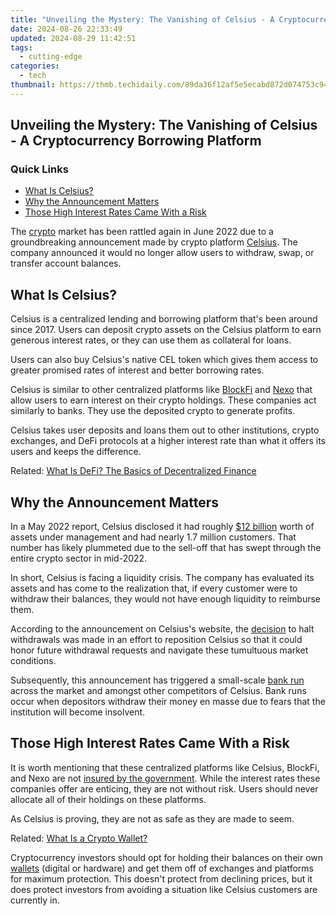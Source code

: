 ```yaml
---
title: "Unveiling the Mystery: The Vanishing of Celsius - A Cryptocurrency Borrowing Platform"
date: 2024-08-26 22:33:49
updated: 2024-08-29 11:42:51
tags:
  - cutting-edge
categories:
  - tech
thumbnail: https://thmb.techidaily.com/89da36f12af5e5ecabd872d074753c94f1e0591c9264a3deac22fa09078e3cf8.jpg
---
```


## Unveiling the Mystery: The Vanishing of Celsius - A Cryptocurrency Borrowing Platform

### Quick Links

* [What Is Celsius?](https://twitter-videos.techidaily.com/flip-through-history-collecting-twitter-gifs-on-mobile-for-2024/)
* [Why the Announcement Matters](https://change-location.techidaily.com/in-2024-pokemon-go-no-gps-signal-heres-every-possible-solution-on-vivo-y78plus-drfone-by-drfone-virtual-android/)
* [Those High Interest Rates Came With a Risk](https://visual-screen-recording.techidaily.com/new-macs-finest-for-gif-saving-the-leading-apps-for-2024/)

 The [crypto](https://sim-unlock.techidaily.com/in-2024-top-11-free-apps-to-check-imei-on-itel-p40plus-phones-by-drfone-android/) market has been rattled again in June 2022 due to a groundbreaking announcement made by crypto platform [Celsius](https://celsius.network/). The company announced it would no longer allow users to withdraw, swap, or transfer account balances.

##  What Is Celsius?

 Celsius is a centralized lending and borrowing platform that's been around since 2017\. Users can deposit crypto assets on the Celsius platform to earn generous interest rates, or they can use them as collateral for loans.

 Users can also buy Celsius's native CEL token which gives them access to greater promised rates of interest and better borrowing rates.

 Celsius is similar to other centralized platforms like [BlockFi](https://blockfi.com/) and [Nexo](https://nexo.io/) that allow users to earn interest on their crypto holdings. These companies act similarly to banks. They use the deposited crypto to generate profits.

 Celsius takes user deposits and loans them out to other institutions, crypto exchanges, and DeFi protocols at a higher interest rate than what it offers its users and keeps the difference.

Related: [What Is DeFi? The Basics of Decentralized Finance](https://facebook-record-videos.techidaily.com/new-the-monetary-journey-of-ajey-nagar-on-youtube/) 

##  Why the Announcement Matters

 In a May 2022 report, Celsius disclosed it had roughly [$12 billion](https://www.ft.com/content/61334d19-fb25-4492-83d0-78c3cfec4df8) worth of assets under management and had nearly 1.7 million customers. That number has likely plummeted due to the sell-off that has swept through the entire crypto sector in mid-2022.

 In short, Celsius is facing a liquidity crisis. The company has evaluated its assets and has come to the realization that, if every customer were to withdraw their balances, they would not have enough liquidity to reimburse them.

 According to the announcement on Celsius's website, the [decision](https://blog.celsius.network/a-memo-to-the-celsius-community-59532a06ecc6) to halt withdrawals was made in an effort to reposition Celsius so that it could honor future withdrawal requests and navigate these tumultuous market conditions.

 Subsequently, this announcement has triggered a small-scale [bank run](https://fortune.com/2022/06/14/celsius-meltdown-bank-run-crypto-crash-regulation-finance-gene-grant/) across the market and amongst other competitors of Celsius. Bank runs occur when depositors withdraw their money en masse due to fears that the institution will become insolvent.

##  Those High Interest Rates Came With a Risk

 It is worth mentioning that these centralized platforms like Celsius, BlockFi, and Nexo are not [insured by the government](https://extra-support.techidaily.com/future-perfected-4-upgrades-were-hoping-to-discover-in-gpt-5/). While the interest rates these companies offer are enticing, they are not without risk. Users should never allocate all of their holdings on these platforms.

 As Celsius is proving, they are not as safe as they are made to seem.

Related: [What Is a Crypto Wallet?](https://fox-that.techidaily.com/iphone-users-troubleshoot-your-contacts-app-issues-with-these-simple-solutions/) 

 Cryptocurrency investors should opt for holding their balances on their own [wallets](https://fox-that.techidaily.com/iphone-users-troubleshoot-your-contacts-app-issues-with-these-simple-solutions/) (digital or hardware) and get them off of exchanges and platforms for maximum protection. This doesn't protect from declining prices, but it does protect investors from avoiding a situation like Celsius customers are currently in.

<ins class="adsbygoogle"
     style="display:block"
     data-ad-format="autorelaxed"
     data-ad-client="ca-pub-7571918770474297"
     data-ad-slot="1223367746"></ins>



<ins class="adsbygoogle"
     style="display:block"
     data-ad-client="ca-pub-7571918770474297"
     data-ad-slot="8358498916"
     data-ad-format="auto"
     data-full-width-responsive="true"></ins>

